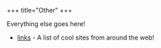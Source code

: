 +++
title="Other"
+++

<p>Everything else goes here!</p>

<ul>
  <li>
    <a href="/other/links/">links</a> - A list of cool sites from around the web!
  </li>
</ul>
